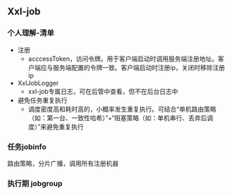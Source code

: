 ## Xxl-job

### 个人理解-清单

- 注册
  - acccessToken，访问令牌。用于客户端启动时调用服务端注册地址。客户端应与服务端配置的令牌一致。客户端启动时注册ip，关闭时移除注册ip
- XxlJobLogger
  - xxl-job专属日志，可在后管中查看，但不在后台日志中
- 避免任务重复执行
  - 调度密度高和耗时高的，小概率发生重复执行。可结合“单机路由策略（如：第一台、一致性哈希）”+“阻塞策略（如：单机串行、丢弃后调度）”来避免重复执行



### 任务jobinfo

路由策略，分片广播，调用所有注册机器

### 执行期 jobgroup







